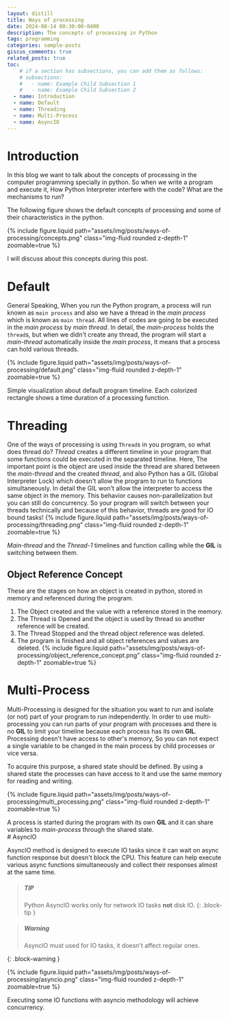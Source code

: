 ```yaml
---
layout: distill 
title: Ways of processing
date: 2024-08-14 00:30:00-0400
description: The concepts of processing in Python
tags: programming
categories: sample-posts
giscus_comments: true
related_posts: true
toc:
    # if a section has subsections, you can add them as follows:
    # subsections:
    #   - name: Example Child Subsection 1
    #   - name: Example Child Subsection 2
  - name: Introduction 
  - name: Default
  - name: Threading
  - name: Multi-Process
  - name: AsyncIO
---
```

# Introduction
In this blog we want to talk about the concepts of processing in the computer programming specially in python. So when we write a program and execute it, How Python Interpreter interfere with the code? What are the mechanisms to run? 

The following figure shows the default concepts of processing and some of their characteristics in the python.


{% include figure.liquid path="assets/img/posts/ways-of-processing/concepts.png" class="img-fluid rounded z-depth-1" zoomable=true %}

I will discuss about this concepts during this post.

# Default
General Speaking, When you run the Python program, a process will run known as `main process` and also we have a thread in the *main process* which is known as  `main thread`. 
All lines of codes are going to be executed in the *main process* by *main thread*. In detail, the *main-process* holds the `thread`s, but when we didn't create any thread, the program will start a *main-thread* automatically inside the *main process*, It means that a process can hold various threads.

{% include figure.liquid path="assets/img/posts/ways-of-processing/default.png" class="img-fluid rounded z-depth-1" zoomable=true %}
<div class="caption">
Simple visualization about default program timeline. Each colorized rectangle shows a time duration of a processing function.
</div>



# Threading
One of the ways of processing is using `Thread`s in you program, so what does thread do?
*Thread* creates a different timeline in your program that some functions could be executed in the separated timeline. Here, The important point is the object are used inside the thread are shared between the *main-thread* and the created *thread*, and also Python has a GIL (Global Interpreter Lock) which doesn't allow the program to run to functions simultaneously. In detail the GIL won't allow the interpreter to access the same object in the memory. This behavior causes non-parallelization but you can still do concurrency.
So your program will switch between your threads technically and because of this behavior, threads are good for IO bound tasks! 
{% include figure.liquid path="assets/img/posts/ways-of-processing/threading.png" class="img-fluid rounded z-depth-1" zoomable=true %}
<div class="caption">
<em>Main-thread</em> and the <em>Thread-1</em> timelines and function calling while the <strong>GIL</strong> is switching between them.
</div>

## Object Reference Concept
These are the stages on how an object is created in python, stored in memory and referenced during the program.
1. The Object created and the value with a reference stored in the memory.
2. The Thread is Opened and the object is used by thread so another reference will be created.
3. The Thread Stopped and the thread object reference was deleted.
4. The program is finished and all object references and values are deleted.
{% include figure.liquid path="assets/img/posts/ways-of-processing/object_reference_concept.png" class="img-fluid rounded z-depth-1" zoomable=true %}


# Multi-Process
Multi-Processing is designed for the situation you want to run and isolate (or not) part of your program to run independently. In order to use multi-processing you can run parts of your program with processes 
and there is no **GIL** to limit your timeline because each process has its own **GIL**. Processing doesn't have access to other's memory, So you can not expect a single variable to be changed in the main process by child processes or vice versa.

To acquire this purpose, a shared state should be defined. By using a shared state the processes can have access to it and use the same memory for reading and writing.

{% include figure.liquid path="assets/img/posts/ways-of-processing/multi_processing.png" class="img-fluid rounded z-depth-1" zoomable=true %}
<div class="caption">
A process is started during the program with its own <strong>GIL</strong> and it can share variables to <em>main-process</em> through the shared state.
</div>
# AsyncIO

AsyncIO method is designed to execute IO tasks since it can wait on async function response but doesn't block the CPU. This feature can help execute various async functions simultaneously and collect their responses almost at the same time.

> ##### TIP
> Python AsyncIO works only for network IO tasks **not** disk IO.
{: .block-tip }


> ##### Warning
>
> AsyncIO must used for IO tasks, it doesn't affect regular ones.
> 
{: .block-warning }

{% include figure.liquid path="assets/img/posts/ways-of-processing/asyncio.png" class="img-fluid rounded z-depth-1" zoomable=true %}
<div class="caption">
Executing some IO functions with asyncio methodology will achieve concurrency.
</div>